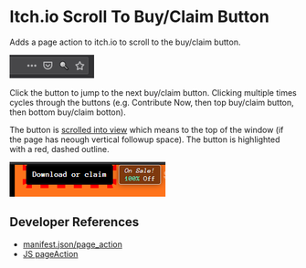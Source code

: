 # Itch.io Scroll To Buy/Claim Button

Adds a page action to itch.io to scroll to the buy/claim button.

![page action screenshot](screenshots/page-action.png)

Click the button to jump to the next buy/claim button. Clicking multiple times cycles through the buttons (e.g. Contribute Now, then top buy/claim button, then bottom buy/claim botton).

The button is [scrolled into view](https://developer.mozilla.org/en-US/docs/Web/API/Element/scrollIntoView) which means to the top of the window (if the page has neough vertical followup space). The button is highlighted with a red, dashed outline.

![highlight screenshot](screenshots/highlight.png)

## Developer References

* [manifest.json/page_action](https://developer.mozilla.org/en-US/docs/Mozilla/Add-ons/WebExtensions/manifest.json/page_action)
* [JS pageAction](https://developer.mozilla.org/en-US/docs/Mozilla/Add-ons/WebExtensions/API/pageAction)
